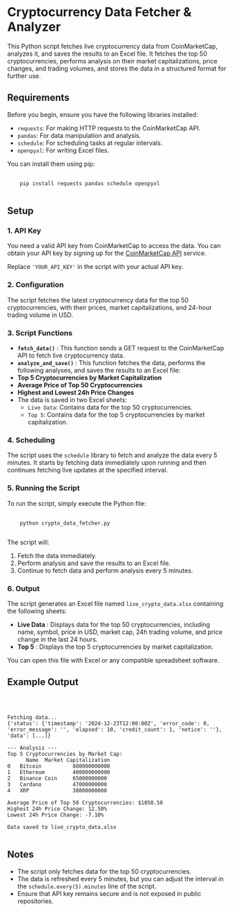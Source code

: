 # Cryptocurrency Data Fetcher & Analyzer

This Python script fetches live cryptocurrency data from CoinMarketCap, analyzes it, and saves the results to an Excel file. It fetches the top 50 cryptocurrencies, performs analysis on their market capitalizations, price changes, and trading volumes, and stores the data in a structured format for further use.

## Requirements

Before you begin, ensure you have the following libraries installed:

* `requests`: For making HTTP requests to the CoinMarketCap API.
* `pandas`: For data manipulation and analysis.
* `schedule`: For scheduling tasks at regular intervals.
* `openpyxl`: For writing Excel files.

You can install them using pip:

<pre class="!overflow-visible">
  <code class="!whitespace-pre hljs language-bash">
    pip install requests pandas schedule openpyxl
  </code>
</pre>

## Setup

### 1. API Key

You need a valid API key from CoinMarketCap to access the data. You can obtain your API key by signing up for the [CoinMarketCap API]() service.

Replace `'YOUR_API_KEY'` in the script with your actual API key.

### 2. Configuration

The script fetches the latest cryptocurrency data for the top 50 cryptocurrencies, with their prices, market capitalizations, and 24-hour trading volume in USD.

### 3. Script Functions

* **`fetch_data()`** : This function sends a GET request to the CoinMarketCap API to fetch live cryptocurrency data.
* **`analyze_and_save()`** : This function fetches the data, performs the following analyses, and saves the results to an Excel file:
* **Top 5 Cryptocurrencies by Market Capitalization**
* **Average Price of Top 50 Cryptocurrencies**
* **Highest and Lowest 24h Price Changes**
* The data is saved in two Excel sheets:
  * `Live Data`: Contains data for the top 50 cryptocurrencies.
  * `Top 5`: Contains data for the top 5 cryptocurrencies by market capitalization.

### 4. Scheduling

The script uses the `schedule` library to fetch and analyze the data every 5 minutes. It starts by fetching data immediately upon running and then continues fetching live updates at the specified interval.

### 5. Running the Script

To run the script, simply execute the Python file:

<pre class="!overflow-visible">
  <code class="!whitespace-pre hljs language-bash">
    python crypto_data_fetcher.py
  </code>
</pre>

The script will:

1. Fetch the data immediately.
2. Perform analysis and save the results to an Excel file.
3. Continue to fetch data and perform analysis every 5 minutes.

### 6. Output

The script generates an Excel file named `live_crypto_data.xlsx` containing the following sheets:

* **Live Data** : Displays data for the top 50 cryptocurrencies, including name, symbol, price in USD, market cap, 24h trading volume, and price change in the last 24 hours.
* **Top 5** : Displays the top 5 cryptocurrencies by market capitalization.

You can open this file with Excel or any compatible spreadsheet software.

## Example Output

<pre class="!overflow-visible">
  <code class="!whitespace-pre hljs language-bash">
  
 
Fetching data...
{'status': {'timestamp': '2024-12-23T12:00:00Z', 'error_code': 0, 'error_message': '', 'elapsed': 10, 'credit_count': 1, 'notice': ''}, 'data': [...]}

--- Analysis ---
Top 5 Cryptocurrencies by Market Cap:
      Name  Market Capitalization
0   Bitcoin          880000000000
1   Ethereum         400000000000
2   Binance Coin     65000000000
3   Cardano          47000000000
4   XRP              38000000000

Average Price of Top 50 Cryptocurrencies: $1050.50
Highest 24h Price Change: 12.50%
Lowest 24h Price Change: -7.10%

Data saved to live_crypto_data.xlsx
 </code>
</pre>

## Notes

* The script only fetches data for the top 50 cryptocurrencies.
* The data is refreshed every 5 minutes, but you can adjust the interval in the `schedule.every(5).minutes` line of the script.
* Ensure that API key remains secure and is not exposed in public repositories.
